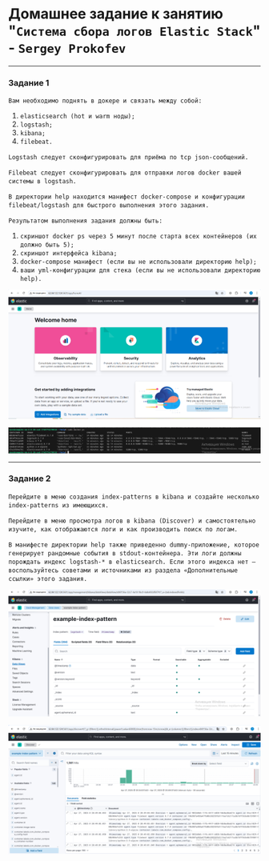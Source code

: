 # Домашнее задание к занятию "`Система сбора логов Elastic Stack`" - `Sergey Prokofev`

---

### Задание 1

`Вам необходимо поднять в докере и связать между собой:`

1. `elasticsearch (hot и warm ноды);`
2. `logstash;`
3. `kibana;`
4. `filebeat.`

`Logstash следует сконфигурировать для приёма по tcp json-сообщений.`

`Filebeat следует сконфигурировать для отправки логов docker вашей системы в logstash.`

`В директории help находится манифест docker-compose и конфигурации filebeat/logstash для быстрого выполнения этого задания.`

`Результатом выполнения задания должны быть:`

1. `скриншот docker ps через 5 минут после старта всех контейнеров (их должно быть 5);`
2. `скриншот интерфейса kibana;`
3. `docker-compose манифест (если вы не использовали директорию help);`
4. `ваши yml-конфигурации для стека (если вы не использовали директорию help).`

![Задание-1](https://github.com/sergey-prokofev/homework/blob/monitoring_elk/img/1.PNG)

![Задание-1](https://github.com/sergey-prokofev/homework/blob/monitoring_elk/img/2.PNG)

---

### Задание 2 

`Перейдите в меню создания index-patterns в kibana и создайте несколько index-patterns из имеющихся.`

`Перейдите в меню просмотра логов в kibana (Discover) и самостоятельно изучите, как отображаются логи и как производить поиск по логам.`

`В манифесте директории help также приведенно dummy-приложение, которое генерирует рандомные события в stdout-контейнера. Эти логи должны порождать индекс logstash-* в elasticsearch. Если этого индекса нет — воспользуйтесь советами и источниками из раздела «Дополнительные ссылки» этого задания.`

![Задание-1](https://github.com/sergey-prokofev/homework/blob/monitoring_elk/img/3.PNG)

![Задание-1](https://github.com/sergey-prokofev/homework/blob/monitoring_elk/img/4.PNG) 